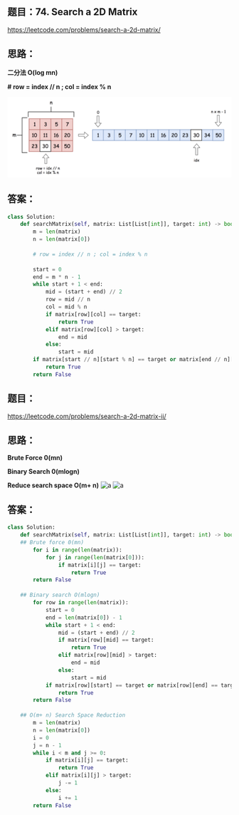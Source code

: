 ## 题目：74. Search a 2D Matrix

https://leetcode.com/problems/search-a-2d-matrix/

## 思路：
**二分法 O(log mn)** 

**# row = index // n ; col = index % n**

![a](https://github.com/SSRRBB/Leetcode/blob/main/Images/319.png)

## 答案：
```python
class Solution:
    def searchMatrix(self, matrix: List[List[int]], target: int) -> bool:
        m = len(matrix)
        n = len(matrix[0])
        
        # row = index // n ; col = index % n
        
        start = 0
        end = m * n - 1
        while start + 1 < end:
            mid = (start + end) // 2
            row = mid // n
            col = mid % n
            if matrix[row][col] == target:
                return True
            elif matrix[row][col] > target:
                end = mid
            else:
                start = mid
        if matrix[start // n][start % n] == target or matrix[end // n][end % n] == target:
            return True
        return False

````

## 题目：

https://leetcode.com/problems/search-a-2d-matrix-ii/

## 思路：
**Brute Force 0(mn)**

**Binary Search 0(mlogn)**


**Reduce search space O(m+ n)**
![a](https://github.com/SSRRBB/Leetcode/blob/main/Images/320.png)
![a](https://github.com/SSRRBB/Leetcode/blob/main/Images/321.png)


## 答案：
```python
class Solution:
    def searchMatrix(self, matrix: List[List[int]], target: int) -> bool:
    ## Brute force 0(mn)
        for i in range(len(matrix)):
            for j in range(len(matrix[0])):
                if matrix[i][j] == target:
                    return True
        return False
    
    ## Binary search O(mlogn)
        for row in range(len(matrix)):
            start = 0
            end = len(matrix[0]) - 1
            while start + 1 < end:
                mid = (start + end) // 2
                if matrix[row][mid] == target:
                    return True
                elif matrix[row][mid] > target:
                    end = mid
                else:
                    start = mid
            if matrix[row][start] == target or matrix[row][end] == target:
                return True
        return False
        
    ## O(m+ n) Search Space Reduction
        m = len(matrix)
        n = len(matrix[0])
        i = 0
        j = n - 1
        while i < m and j >= 0:
            if matrix[i][j] == target:
                return True
            elif matrix[i][j] > target:
                j -= 1
            else:
                i += 1
        return False
        

```
